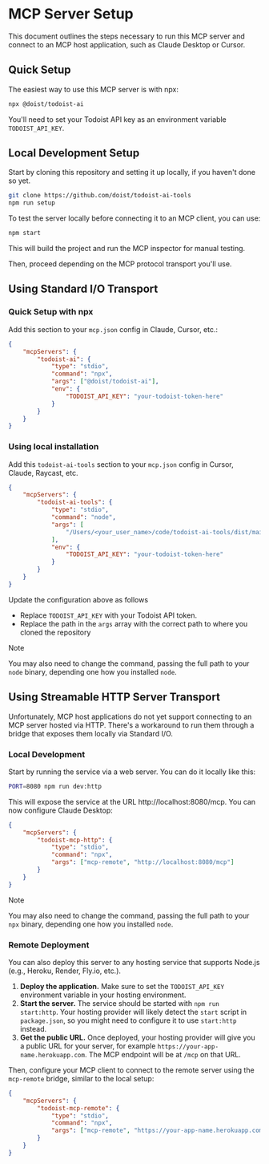 # MCP Server Setup

This document outlines the steps necessary to run this MCP server and connect to an MCP host application, such as Claude Desktop or Cursor.

## Quick Setup

The easiest way to use this MCP server is with npx:

```bash
npx @doist/todoist-ai
```

You'll need to set your Todoist API key as an environment variable `TODOIST_API_KEY`.

## Local Development Setup

Start by cloning this repository and setting it up locally, if you haven't done so yet.

```sh
git clone https://github.com/doist/todoist-ai-tools
npm run setup
```

To test the server locally before connecting it to an MCP client, you can use:

```sh
npm start
```

This will build the project and run the MCP inspector for manual testing.

Then, proceed depending on the MCP protocol transport you'll use.

## Using Standard I/O Transport

### Quick Setup with npx

Add this section to your `mcp.json` config in Claude, Cursor, etc.:

```json
{
    "mcpServers": {
        "todoist-ai": {
            "type": "stdio",
            "command": "npx",
            "args": ["@doist/todoist-ai"],
            "env": {
                "TODOIST_API_KEY": "your-todoist-token-here"
            }
        }
    }
}
```

### Using local installation

Add this `todoist-ai-tools` section to your `mcp.json` config in Cursor, Claude, Raycast, etc.

```json
{
    "mcpServers": {
        "todoist-ai-tools": {
            "type": "stdio",
            "command": "node",
            "args": [
                "/Users/<your_user_name>/code/todoist-ai-tools/dist/main.js"
            ],
            "env": {
                "TODOIST_API_KEY": "your-todoist-token-here"
            }
        }
    }
}
```

Update the configuration above as follows

- Replace `TODOIST_API_KEY` with your Todoist API token.
- Replace the path in the `args` array with the correct path to where you cloned the repository

> [!NOTE]
> You may also need to change the command, passing the full path to your `node` binary, depending one how you installed `node`.

## Using Streamable HTTP Server Transport

Unfortunately, MCP host applications do not yet support connecting to an MCP server hosted via HTTP. There's a workaround to run them through a bridge that exposes them locally via Standard I/O.

### Local Development

Start by running the service via a web server. You can do it locally like this:

```sh
PORT=8080 npm run dev:http
```

This will expose the service at the URL http://localhost:8080/mcp. You can now configure Claude Desktop:

```json
{
	"mcpServers": {
		"todoist-mcp-http": {
            "type": "stdio",
			"command": "npx",
			"args": ["mcp-remote", "http://localhost:8080/mcp"]
		}
	}
}
```

> [!NOTE]
> You may also need to change the command, passing the full path to your `npx` binary, depending one how you installed `node`.

### Remote Deployment

You can also deploy this server to any hosting service that supports Node.js (e.g., Heroku, Render, Fly.io, etc.).

1.  **Deploy the application.** Make sure to set the `TODOIST_API_KEY` environment variable in your hosting environment.
2.  **Start the server.** The service should be started with `npm run start:http`. Your hosting provider will likely detect the `start` script in `package.json`, so you might need to configure it to use `start:http` instead.
3.  **Get the public URL.** Once deployed, your hosting provider will give you a public URL for your server, for example `https://your-app-name.herokuapp.com`. The MCP endpoint will be at `/mcp` on that URL.

Then, configure your MCP client to connect to the remote server using the `mcp-remote` bridge, similar to the local setup:

```json
{
	"mcpServers": {
		"todoist-mcp-remote": {
            "type": "stdio",
			"command": "npx",
			"args": ["mcp-remote", "https://your-app-name.herokuapp.com/mcp"]
		}
	}
}
```
